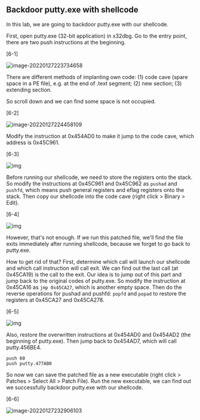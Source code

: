 ## Backdoor putty.exe with shellcode

In this lab, we are going to backdoor putty.exe with our shellcode. 

First, open putty.exe (32-bit application) in x32dbg. Go to the entry point, there are two push instructions at the beginning. 

[6-1]

![image-20220127223734658](C:\Users\chuang\AppData\Roaming\Typora\typora-user-images\image-20220127223734658.png)

There are different methods of implanting own code: (1) code cave (spare space in a PE file), e.g. at the end of .text segment; (2) new section; (3) extending section. 

So scroll down and we can find some space is not occupied. 

[6-2]

![image-20220127224458109](C:\Users\chuang\AppData\Roaming\Typora\typora-user-images\image-20220127224458109.png)

Modify the instruction at 0x454AD0 to make it jump to the code cave, which address is 0x45C961. 

[6-3]

![img](https://i.imgur.com/YhaFKj1.png)

Before running our shellcode, we need to store the registers onto the stack. So modify the instructions at 0x45C961 and 0x45C962 as `pushad` and `pushfd`, which means push general registers and eflag registers onto the stack. Then copy our shellcode into the code cave (right click > Binary > Edit). 

[6-4]

![img](https://i.imgur.com/nC35aOV.png)

However, that's not enough. If we run this patched file, we'll find the file exits immediately after running shellcode, because we forget to go back to putty.exe. 

How to get rid of that? First, determine which call will launch our shellcode and which call instruction will call exit. We can find out the last call (at 0x45CA19) is the call to the exit. Our idea is to jump out of this part and jump back to the original codes of putty.exe. So modify the instruction at 0x45CA16 as `jmp 0x45CA27`, which is another empty space. Then do the reverse operations for pushad and pushfd: `popfd` and `popad` to restore the registers at 0x45CA27 and 0x45CA278. 

[6-5]

![img](https://i.imgur.com/NMu1O7H.png)

Also, restore the overwritten instructions at 0x454AD0 and 0x454AD2 (the beginning of putty.exe). Then jump back to 0x454AD7, which will call putty.456BE4. 

```assembly
push 60 
push putty.477AB0
```

So now we can save the patched file as a new executable (right click > Patches > Select All > Patch File). Run the new executable, we can find out we successfully backdoor putty.exe with our shellcode. 

[6-6]

![image-20220127232906103](C:\Users\chuang\AppData\Roaming\Typora\typora-user-images\image-20220127232906103.png)
